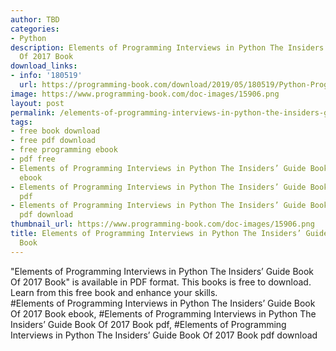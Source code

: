 ```yaml
---
author: TBD
categories:
- Python
description: Elements of Programming Interviews in Python The Insiders’ Guide Book
  Of 2017 Book
download_links:
- info: '180519'
  url: https://programming-book.com/download/2019/05/180519/Python-Programming123uo00es0197.pdf
image: https://www.programming-book.com/doc-images/15906.png
layout: post
permalink: /elements-of-programming-interviews-in-python-the-insiders-guide-book-of-2017-boo.html
tags:
- free book download
- free pdf download
- free programming ebook
- pdf free
- Elements of Programming Interviews in Python The Insiders’ Guide Book Of 2017 Book
  ebook
- Elements of Programming Interviews in Python The Insiders’ Guide Book Of 2017 Book
  pdf
- Elements of Programming Interviews in Python The Insiders’ Guide Book Of 2017 Book
  pdf download
thumbnail_url: https://www.programming-book.com/doc-images/15906.png
title: Elements of Programming Interviews in Python The Insiders’ Guide Book Of 2017
  Book
---
```


 
<div class="item-desc text-justify">
  "Elements of Programming Interviews in Python The Insiders’ Guide Book Of 2017 Book" is available in PDF format. This books is free to download. Learn from this free book and enhance your skills.
  <br>
  #Elements of Programming Interviews in Python The Insiders’ Guide Book Of 2017 Book ebook, #Elements of Programming Interviews in Python The Insiders’ Guide Book Of 2017 Book pdf, #Elements of Programming Interviews in Python The Insiders’ Guide Book Of 2017 Book pdf download
</div>